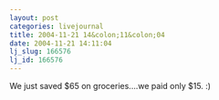 ```yaml
---
layout: post
categories: livejournal
title: 2004-11-21 14&colon;11&colon;04
date: 2004-11-21 14:11:04
lj_slug: 166576
lj_id: 166576
---
```

We just saved $65 on groceries....we paid only $15. :)
